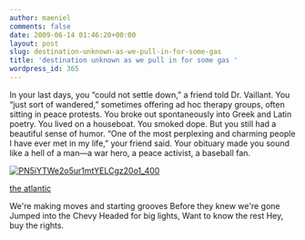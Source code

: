 ```yaml
---
author: maeniel
comments: false
date: 2009-06-14 01:46:20+00:00
layout: post
slug: destination-unknown-as-we-pull-in-for-some-gas
title: 'destination unknown as we pull in for some gas '
wordpress_id: 365
---
```


In your last days, you “could not settle down,” a friend told Dr. Vaillant. You “just sort of wandered,” sometimes offering ad hoc therapy groups, often sitting in peace protests. You broke out spontaneously into Greek and Latin poetry. You lived on a houseboat. You smoked dope. But you still had a beautiful sense of humor. “One of the most perplexing and charming people I have ever met in my life,” your friend said. Your obituary made you sound like a hell of a man—a war hero, a peace activist, a baseball fan.

[![PN5iYTWe2o5ur1mtYELCgz20o1_400](http://maeniel.files.wordpress.com/2009/06/pn5iytwe2o5ur1mtyelcgz20o1_400.jpg)](http://www.theatlantic.com/doc/200906/happiness/2)

[the atlantic](http://www.theatlantic.com/)


We're making moves and starting grooves
Before they knew we're gone
Jumped into the Chevy
Headed for big lights,
Want to know the rest
Hey, buy the rights.
